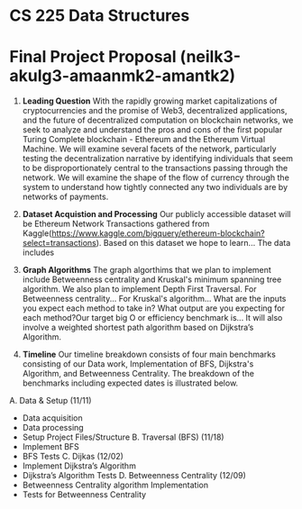 # CS 225 Data Structures

# Final Project Proposal (neilk3-akulg3-amaanmk2-amantk2)

1. **Leading Question** 
With the rapidly growing market capitalizations of cryptocurrencies and the promise of Web3, decentralized applications, and the future of decentralized computation on blockchain networks, we seek to analyze and understand the pros and cons of the first popular Turing Complete blockchain - Ethereum and the Ethereum Virtual Machine. We will examine several facets of the network, particularly testing the decentralization narrative by identifying individuals that seem to be disproportionately central to the transactions passing through the network. We will examine the shape of the flow of currency through the system to understand how tightly connected any two individuals are by networks of payments. 

2. **Dataset Acquistion and Processing** Our publicly accessible dataset will be Ethereum Network Transactions gathered from Kaggle(https://www.kaggle.com/bigquery/ethereum-blockchain?select=transactions). Based on this dataset we hope to learn... The data includes  

3. **Graph Algorithms** The graph algorthims that we plan to implement include Betweenness centrality and Kruskal's minimum spanning tree algorithm. We also plan to implement Depth First Traversal. For Betweenness centrality... For Kruskal's algorithm... What are the inputs you expect each method to take in? What output are you expecting for each method?Our target big O or efficiency benchmark is... 
It will also involve a weighted shortest path algorithm based on Dijkstra’s Algorithm.

4. **Timeline**
Our timeline breakdown consists of four main benchmarks consisting of our Data work, Implementation of BFS, Dijkstra's Algorithm, and Betweenness Centrality. The breakdown of the benchmarks including expected dates is illustrated below. 

A. Data & Setup (11/11)
   * Data acquisition
   * Data processing
   * Setup Project Files/Structure 
B. Traversal (BFS) (11/18)
   * Implement BFS
   * BFS Tests
C. Dijkas  (12/02)
   * Implement Dijkstra’s Algorithm
   * Dijkstra’s Algorithm Tests
D. Betweenness Centrality (12/09)
   * Betweenness Centrality algorithm Implementation
   * Tests for Betweenness Centrality

